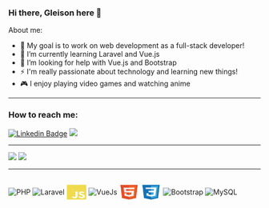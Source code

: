 ### Hi there, Gleison here 🤖
About me:
- 🔭 My goal is to work on web development as a full-stack developer!
- 🌱 I’m currently learning Laravel and Vue.js
- 🤔 I’m looking for help with Vue.js and Bootstrap
- ⚡ I'm really passionate about technology and learning new things!
- 🎮 I enjoy playing video games and watching anime
---

### How to reach me:
[![Linkedin Badge](https://img.shields.io/badge/-Linkedin-blue?style=flat-square&logo=Linkedin&logoColor=white&link=https://www.linkedin.com/in/glucasmr/)](https://www.linkedin.com/in/glucasmr) 
<a href = "mailto:glucasmr@gmail.com"><img src="https://img.shields.io/badge/Gmail-D14836?style=for-the-badge&logo=gmail&logoColor=white" target="_blank" style="height:20px"></a>

---

<div>
  <img height="155em" src="https://github-readme-stats.vercel.app/api?username=glucasmr&show_icons=true&theme=chartreuse-dark&include_all_commits=true&count_private=true">
  <img height="155em" src="https://github-readme-stats.vercel.app/api/top-langs/?username=glucasmr&layout=compact&langs_count=7&theme=chartreuse-dark">
</div>

---

<div style="display: inline_block"><br>
  
  <img align="center" alt="PHP" height="36" width="48" src="https://cdn.jsdelivr.net/gh/devicons/devicon/icons/php/php-plain.svg">        
  <img align="center" height="30" width="40" alt="Laravel" src="https://cdn.jsdelivr.net/gh/devicons/devicon/icons/laravel/laravel-plain.svg">
  <img align="center" alt="Js" height="30" width="40" src="https://raw.githubusercontent.com/devicons/devicon/master/icons/javascript/javascript-plain.svg">
  <img align="center" alt="VueJs" height="30" width="40" src="https://cdn.jsdelivr.net/gh/devicons/devicon/icons/vuejs/vuejs-original.svg">
  <img align="center" alt="HTML" height="30" width="40" src="https://raw.githubusercontent.com/devicons/devicon/master/icons/html5/html5-original.svg">
  <img align="center" alt="CSS" height="30" width="40" src="https://raw.githubusercontent.com/devicons/devicon/master/icons/css3/css3-original.svg">
  <img align="center" alt="Bootstrap" height="30" width="40" src="https://cdn.jsdelivr.net/gh/devicons/devicon/icons/bootstrap/bootstrap-plain.svg">
  <img align="center" alt="MySQL" height="42" width="56" src="https://cdn.jsdelivr.net/gh/devicons/devicon/icons/mysql/mysql-original-wordmark.svg">
  
</div>

